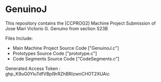 # GenuinoJ

This repository contains the [CCPROG2] Machine Project Submission of Jose Mari Victorio G. Genuino from section S23B

Files Include: 
 - Main Machine Project Source Code ["GenuinoJ.c"]
 - Prototypes Source Code ["prototype.c"]
 - Code Segments Source Code ["CodeSegments.c"]

 Generated Access Token : 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